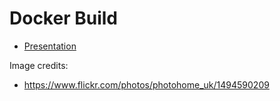 # Docker Build

- [Presentation](https://sudo-bmitch.github.io/presentations/docker-intro/presentation.html)

Image credits:

- https://www.flickr.com/photos/photohome_uk/1494590209

